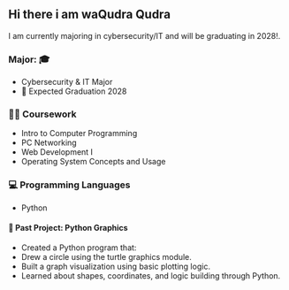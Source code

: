 ## Hi there i am waQudra Qudra
I am currently majoring in cybersecurity/IT 
and will be graduating in 2028!.


###    Major: 🎓 
 - Cybersecurity & IT Major 
 - 📅 Expected Graduation 2028



### 🤺🚥 Coursework
- Intro to Computer Programming  
- PC Networking  
- Web Development I  
- Operating System Concepts and Usage 

### 💻 Programming Languages
- Python

  

#### 🔹 Past Project: Python Graphics
  - Created a Python program that:
  - Drew a circle using the turtle graphics module.
  - Built a graph visualization using basic plotting logic.
  - Learned about shapes, coordinates, and logic building through Python.







